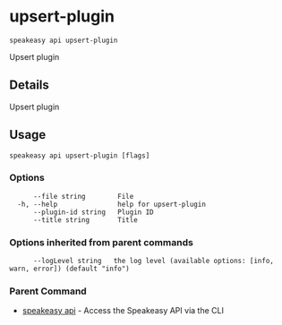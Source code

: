 # upsert-plugin  
`speakeasy api upsert-plugin`  


Upsert plugin  

## Details

Upsert plugin

## Usage

```
speakeasy api upsert-plugin [flags]
```

### Options

```
      --file string        File
  -h, --help               help for upsert-plugin
      --plugin-id string   Plugin ID
      --title string       Title
```

### Options inherited from parent commands

```
      --logLevel string   the log level (available options: [info, warn, error]) (default "info")
```

### Parent Command

* [speakeasy api](README.md)	 - Access the Speakeasy API via the CLI
